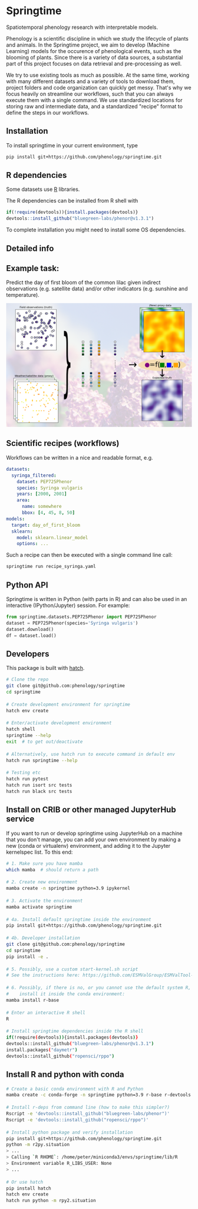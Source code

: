 # Springtime
Spatiotemporal phenology research with interpretable models.

Phenology is a scientific discipline in which we study the lifecycle of plants
and animals. In the Springtime project, we aim to develop (Machine Learning)
models for the occurence of phenological events, such as the blooming of plants.
Since there is a variety of data sources, a substantial part of this project
focuses on data retrieval and pre-processing as well.

We try to use existing tools as much as possible. At the same time, working with
many different datasets and a variety of tools to download them, project folders
and code organization can quickly get messy. That's why we focus heavily on
streamline our workflows, such that you can always execute them with a single
command. We use standardized locations for storing raw and intermediate data,
and a standardized "recipe" format to define the steps in our workflows.


## Installation

To install springtime in your current environment, type

```bash
pip install git+https://github.com/phenology/springtime.git
```

## R dependencies

Some datasets use [R](https://www.r-project.org/) libraries.

The R dependencies can be installed from R shell with
```R
if(!require(devtools)){install.packages(devtools)}
devtools::install_github("bluegreen-labs/phenor@v1.3.1")
```

To complete installation you might need to install some OS dependencies.

## Detailed info

## Example task:

Predict the day of first bloom of the common lilac given indirect observations
(e.g. satellite data) and/or other indicators (e.g. sunshine and temperature).

![illustration_example_use_case](illustration.png)

## Scientific recipes (workflows)

Workflows can be written in a nice and readable format, e.g.

```yaml
datasets:
  syringa_filtered:
    dataset: PEP725Phenor
    species: Syringa vulgaris
    years: [2000, 2001]
    area:
      name: somewhere
      bbox: [4, 45, 8, 50]
models:
  target: day_of_first_bloom
  sklearn:
    model: sklearn.linear_model
    options: ...
```

Such a recipe can then be executed with a single command line call:

```bash
springtime run recipe_syringa.yaml
```

## Python API

Springtime is written in Python (with parts in R) and can also be used in an
interactive (IPython/Jupyter) session. For example:

```Python
from springtime.datasets.PEP725Phenor import PEP725Phenor
dataset = PEP725Phenor(species='Syringa vulgaris')
dataset.download()
df = dataset.load()
```

## Developers

This package is built with [hatch](https://hatch.pypa.io/latest/).

```bash
# Clone the repo
git clone git@github.com:phenology/springtime
cd springtime

# Create development environment for springtime
hatch env create

# Enter/activate development environment
hatch shell
springtime --help
exit  # to get out/deactivate

# Alternatively, use hatch run to execute command in default env
hatch run springtime --help

# Testing etc
hatch run pytest
hatch run isort src tests
hatch run black src tests
```

## Install on CRIB or other managed JupyterHub service

If you want to run or develop springtime using JupyterHub on a machine that you
don't manage, you can add your own environment by making a new (conda or
virtualenv) environment, and adding it to the Jupyter kernelspec list. To this end:

```bash
# 1. Make sure you have mamba
which mamba  # should return a path

# 2. Create new environment
mamba create -n springtime python=3.9 ipykernel

# 3. Activate the environment
mamba activate springtime

# 4a. Install default springtime inside the environment
pip install git+https://github.com/phenology/springtime.git

# 4b. Developer installation
git clone git@github.com:phenology/springtime
cd springtime
pip install -e .

# 5. Possibly, use a custom start-kernel.sh script
# See the instructions here: https://github.com/ESMValGroup/ESMValTool-JupyterLab#using-a-custom-kernel-script

# 6. Possibly, if there is no, or you cannot use the default system R, you can
#    install it inside the conda environment:
mamba install r-base

# Enter an interactive R shell
R

# Install springtime dependencies inside the R shell
if(!require(devtools)){install.packages(devtools)}
devtools::install_github("bluegreen-labs/phenor@v1.3.1")
install.packages("daymetr")
devtools::install_github("ropensci/rppo")
```


## Install R and python with conda

```bash
# Create a basic conda environment with R and Python
mamba create -c conda-forge -n springtime python=3.9 r-base r-devtools  # TODO: try use r-essentials instead

# Install r-deps from command line (how to make this simpler?)
Rscript -e 'devtools::install_github("bluegreen-labs/phenor")'
Rscript -e 'devtools::install_github("ropensci/rppo")'

# Install python package and verify installation
pip install git+https://github.com/phenology/springtime.git
python -m r2py.situation
> ...
> Calling `R RHOME`: /home/peter/miniconda3/envs/springtime/lib/R
> Environment variable R_LIBS_USER: None
> ...

# Or use hatch
pip install hatch
hatch env create
hatch run python -m rpy2.situation
```
